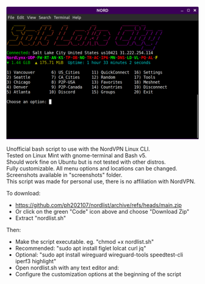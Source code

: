 ![Screenshot](https://github.com/ph202107/nordlist/blob/main/screenshots/1-main.menu.png)

Unofficial bash script to use with the NordVPN Linux CLI.  
Tested on Linux Mint with gnome-terminal and Bash v5.   
Should work fine on Ubuntu but is not tested with other distros.  
Fully customizable.  All menu options and locations can be changed.  
Screenshots available in "screenshots" folder.  
This script was made for personal use, there is no affiliation with NordVPN.

To download:
- https://github.com/ph202107/nordlist/archive/refs/heads/main.zip
- Or click on the green "Code" icon above and choose "Download Zip"
- Extract "nordlist.sh"  

Then:   
- Make the script executable.  eg. "chmod +x nordlist.sh"
- Recommended: "sudo apt install figlet lolcat curl jq"
- Optional: "sudo apt install wireguard wireguard-tools speedtest-cli iperf3 highlight"
- Open nordlist.sh with any text editor and:
- Configure the customization options at the beginning of the script
